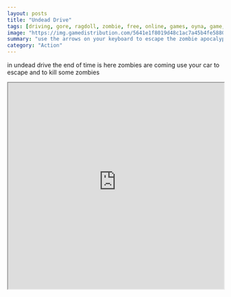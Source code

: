 ```yaml
---
layout: posts
title: "Undead Drive"
tags: [driving, gore, ragdoll, zombie, free, online, games, oyna, game, free, games, play, play, games]
image: "https://img.gamedistribution.com/5641e1f8019d48c1ac7a45b4fe588034.jpg"
summary: "use the arrows on your keyboard to escape the zombie apocalypse  free online games oyna game free games play play games"
category: "Action"
---
```


in undead drive the end of time is here zombies are coming use your car to escape and to kill some zombies

<iframe width="100%" height="480px;" src="https://html5.gamedistribution.com/5641e1f8019d48c1ac7a45b4fe588034/"></iframe>
